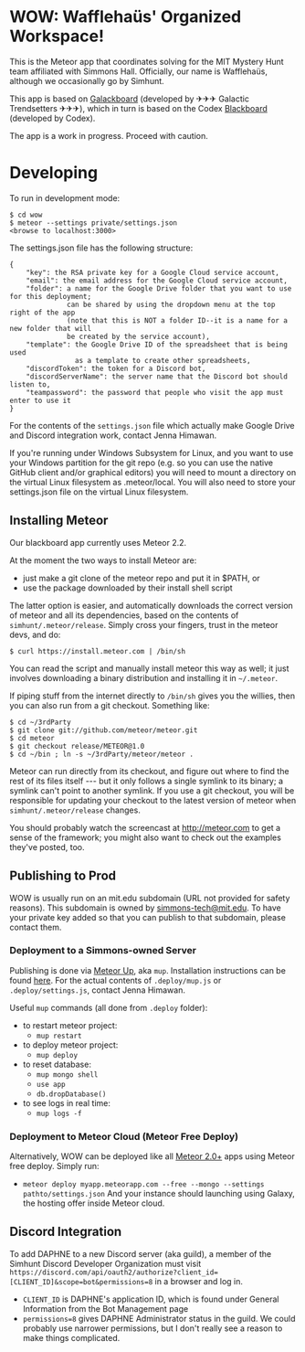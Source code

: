 WOW: Wafflehaüs' Organized Workspace!
================

This is the Meteor app that coordinates solving for the MIT Mystery Hunt team affiliated with Simmons Hall. Officially, our name is Wafflehaüs, although we occasionally go by Simhunt. 

This app is based on [Galackboard](https://github.com/Galactic-Infrastructure/galackboard) (developed by ✈﻿✈﻿✈ Galactic Trendsetters ✈﻿✈﻿✈), which in turn is based on the Codex [Blackboard](https://github.com/cjb/codex-blackboard) (developed by Codex).

The app is a work in progress. Proceed with caution.
  
Developing
==========

To run in development mode:

    $ cd wow
    $ meteor --settings private/settings.json
    <browse to localhost:3000>

The settings.json file has the following structure:
```
{
    "key": the RSA private key for a Google Cloud service account,
    "email": the email address for the Google Cloud service account,
    "folder": a name for the Google Drive folder that you want to use for this deployment;
              can be shared by using the dropdown menu at the top right of the app
              (note that this is NOT a folder ID--it is a name for a new folder that will
              be created by the service account),
    "template": the Google Drive ID of the spreadsheet that is being used 
    			as a template to create other spreadsheets,
    "discordToken": the token for a Discord bot,
    "discordServerName": the server name that the Discord bot should listen to,
    "teampassword": the password that people who visit the app must enter to use it
}
```
For the contents of the `settings.json` file which actually make Google Drive and Discord integration work, contact Jenna Himawan.

If you're running under Windows Subsystem for Linux, and you want to use your
Windows partition for the git repo (e.g. so you can use the native GitHub
client and/or graphical editors) you will need to mount a directory on the
virtual Linux filesystem as .meteor/local. You will also need to store your
settings.json file on the virtual Linux filesystem.

## Installing Meteor

Our blackboard app currently uses Meteor 2.2.

At the moment the two ways to install Meteor are:

* just make a git clone of the meteor repo and put it in $PATH, or
* use the package downloaded by their install shell script

The latter option is easier, and automatically downloads the correct
version of meteor and all its dependencies, based on the contents of
`simhunt/.meteor/release`.  Simply cross your fingers, trust
in the meteor devs, and do:

    $ curl https://install.meteor.com | /bin/sh

You can read the script and manually install meteor this way as well;
it just involves downloading a binary distribution and installing it
in `~/.meteor`.

If piping stuff from the internet directly to `/bin/sh` gives you the
willies, then you can also run from a git checkout.  Something like:

    $ cd ~/3rdParty
    $ git clone git://github.com/meteor/meteor.git
    $ cd meteor
    $ git checkout release/METEOR@1.0
    $ cd ~/bin ; ln -s ~/3rdParty/meteor/meteor .

Meteor can run directly from its checkout, and figure out where to
find the rest of its files itself --- but it only follows a single symlink
to its binary; a symlink can't point to another symlink.  If you use a
git checkout, you will be responsible for updating your checkout to
the latest version of meteor when `simhunt/.meteor/release`
changes.

You should probably watch the screencast at http://meteor.com to get a sense
of the framework; you might also want to check out the examples they've
posted, too.

## Publishing to Prod
WOW is usually run on an mit.edu subdomain (URL not provided for safety reasons). This subdomain is owned by <simmons-tech@mit.edu>. To have your private key added so that you can publish to that subdomain, please contact them.

### Deployment to a Simmons-owned Server

Publishing is done via [Meteor Up](http://meteor-up.com), aka `mup`. Installation instructions can be found [here](http://meteor-up.com/docs.html#installation). For the actual contents of `.deploy/mup.js` or `.deploy/settings.js`, contact Jenna Himawan.

Useful `mup` commands (all done from `.deploy` folder):
 - to restart meteor project:
    - `mup restart`
 - to deploy meteor project:
    - `mup deploy`
 - to reset database:
    - `mup mongo shell`
    - `use app`
    - `db.dropDatabase()`
 - to see logs in real time:
    - `mup logs -f`

### Deployment to Meteor Cloud (Meteor Free Deploy)

Alternatively, WOW can be deployed like all [Meteor 2.0+](https://blog.meteor.com/meteor-2-0-is-here-867b0ab4f8df) apps using Meteor free deploy. Simply run:
- `meteor deploy myapp.meteorapp.com --free --mongo --settings pathto/settings.json`
And your instance should launching using Galaxy, the hosting offer inside Meteor cloud.

## Discord Integration

To add DAPHNE to a new Discord server (aka guild), a member of the Simhunt Discord Developer Organization must visit `https://discord.com/api/oauth2/authorize?client_id=[CLIENT_ID]&scope=bot&permissions=8` in a browser and log in.
 - `CLIENT_ID` is DAPHNE's application ID, which is found under General Information from the Bot Management page
 - `permissions=8` gives DAPHNE Administrator status in the guild. We could probably use narrower permissions, but I don't really see a reason to make things complicated.